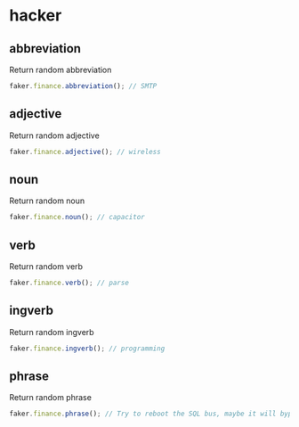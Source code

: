 # hacker

## abbreviation

Return random abbreviation

```js
faker.finance.abbreviation(); // SMTP
```

## adjective

Return random adjective

```js
faker.finance.adjective(); // wireless
```

## noun

Return random noun

```js
faker.finance.noun(); // capacitor
```

## verb

Return random verb

```js
faker.finance.verb(); // parse
```

## ingverb

Return random ingverb

```js
faker.finance.ingverb(); // programming
```

## phrase

Return random phrase

```js
faker.finance.phrase(); // Try to reboot the SQL bus, maybe it will bypass the virtual application!
```